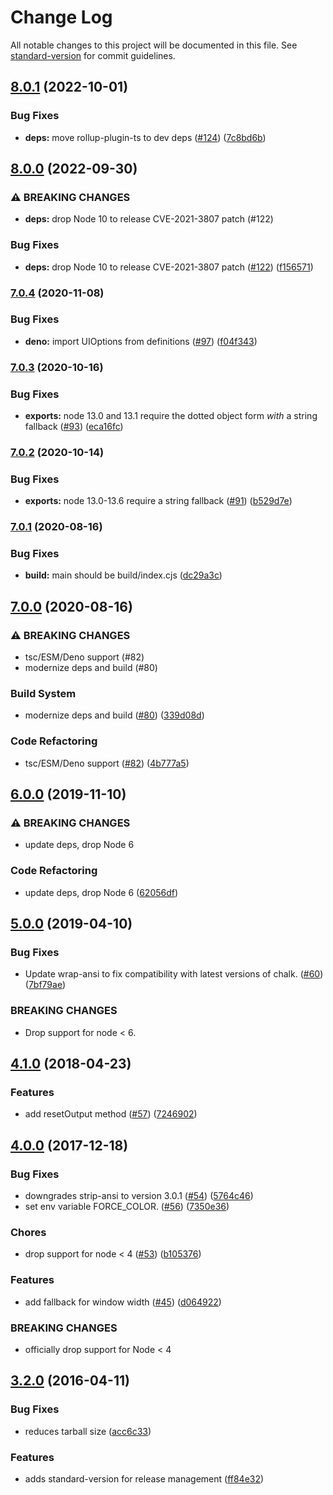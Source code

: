 # Change Log

All notable changes to this project will be documented in this file. See [standard-version](https://github.com/conventional-changelog/standard-version) for commit guidelines.

## [8.0.1](https://github.com/yargs/cliui/compare/v8.0.0...v8.0.1) (2022-10-01)

### Bug Fixes

- **deps:** move rollup-plugin-ts to dev deps ([#124](https://github.com/yargs/cliui/issues/124)) ([7c8bd6b](https://github.com/yargs/cliui/commit/7c8bd6ba024d61e4eeae310c7959ab8ab6829081))

## [8.0.0](https://github.com/yargs/cliui/compare/v7.0.4...v8.0.0) (2022-09-30)

### ⚠ BREAKING CHANGES

- **deps:** drop Node 10 to release CVE-2021-3807 patch (#122)

### Bug Fixes

- **deps:** drop Node 10 to release CVE-2021-3807 patch ([#122](https://github.com/yargs/cliui/issues/122)) ([f156571](https://github.com/yargs/cliui/commit/f156571ce4f2ebf313335e3a53ad905589da5a30))

### [7.0.4](https://www.github.com/yargs/cliui/compare/v7.0.3...v7.0.4) (2020-11-08)

### Bug Fixes

- **deno:** import UIOptions from definitions ([#97](https://www.github.com/yargs/cliui/issues/97)) ([f04f343](https://www.github.com/yargs/cliui/commit/f04f3439bc78114c7e90f82ff56f5acf16268ea8))

### [7.0.3](https://www.github.com/yargs/cliui/compare/v7.0.2...v7.0.3) (2020-10-16)

### Bug Fixes

- **exports:** node 13.0 and 13.1 require the dotted object form _with_ a string fallback ([#93](https://www.github.com/yargs/cliui/issues/93)) ([eca16fc](https://www.github.com/yargs/cliui/commit/eca16fc05d26255df3280906c36d7f0e5b05c6e9))

### [7.0.2](https://www.github.com/yargs/cliui/compare/v7.0.1...v7.0.2) (2020-10-14)

### Bug Fixes

- **exports:** node 13.0-13.6 require a string fallback ([#91](https://www.github.com/yargs/cliui/issues/91)) ([b529d7e](https://www.github.com/yargs/cliui/commit/b529d7e432901af1af7848b23ed6cf634497d961))

### [7.0.1](https://www.github.com/yargs/cliui/compare/v7.0.0...v7.0.1) (2020-08-16)

### Bug Fixes

- **build:** main should be build/index.cjs ([dc29a3c](https://www.github.com/yargs/cliui/commit/dc29a3cc617a410aa850e06337b5954b04f2cb4d))

## [7.0.0](https://www.github.com/yargs/cliui/compare/v6.0.0...v7.0.0) (2020-08-16)

### ⚠ BREAKING CHANGES

- tsc/ESM/Deno support (#82)
- modernize deps and build (#80)

### Build System

- modernize deps and build ([#80](https://www.github.com/yargs/cliui/issues/80)) ([339d08d](https://www.github.com/yargs/cliui/commit/339d08dc71b15a3928aeab09042af94db2f43743))

### Code Refactoring

- tsc/ESM/Deno support ([#82](https://www.github.com/yargs/cliui/issues/82)) ([4b777a5](https://www.github.com/yargs/cliui/commit/4b777a5fe01c5d8958c6708695d6aab7dbe5706c))

## [6.0.0](https://www.github.com/yargs/cliui/compare/v5.0.0...v6.0.0) (2019-11-10)

### ⚠ BREAKING CHANGES

- update deps, drop Node 6

### Code Refactoring

- update deps, drop Node 6 ([62056df](https://www.github.com/yargs/cliui/commit/62056df))

## [5.0.0](https://github.com/yargs/cliui/compare/v4.1.0...v5.0.0) (2019-04-10)

### Bug Fixes

- Update wrap-ansi to fix compatibility with latest versions of chalk. ([#60](https://github.com/yargs/cliui/issues/60)) ([7bf79ae](https://github.com/yargs/cliui/commit/7bf79ae))

### BREAKING CHANGES

- Drop support for node \< 6.

<a name="4.1.0"></a>

## [4.1.0](https://github.com/yargs/cliui/compare/v4.0.0...v4.1.0) (2018-04-23)

### Features

- add resetOutput method ([#57](https://github.com/yargs/cliui/issues/57)) ([7246902](https://github.com/yargs/cliui/commit/7246902))

<a name="4.0.0"></a>

## [4.0.0](https://github.com/yargs/cliui/compare/v3.2.0...v4.0.0) (2017-12-18)

### Bug Fixes

- downgrades strip-ansi to version 3.0.1 ([#54](https://github.com/yargs/cliui/issues/54)) ([5764c46](https://github.com/yargs/cliui/commit/5764c46))
- set env variable FORCE_COLOR. ([#56](https://github.com/yargs/cliui/issues/56)) ([7350e36](https://github.com/yargs/cliui/commit/7350e36))

### Chores

- drop support for node \< 4 ([#53](https://github.com/yargs/cliui/issues/53)) ([b105376](https://github.com/yargs/cliui/commit/b105376))

### Features

- add fallback for window width ([#45](https://github.com/yargs/cliui/issues/45)) ([d064922](https://github.com/yargs/cliui/commit/d064922))

### BREAKING CHANGES

- officially drop support for Node \< 4

<a name="3.2.0"></a>

## [3.2.0](https://github.com/yargs/cliui/compare/v3.1.2...v3.2.0) (2016-04-11)

### Bug Fixes

- reduces tarball size ([acc6c33](https://github.com/yargs/cliui/commit/acc6c33))

### Features

- adds standard-version for release management ([ff84e32](https://github.com/yargs/cliui/commit/ff84e32))
